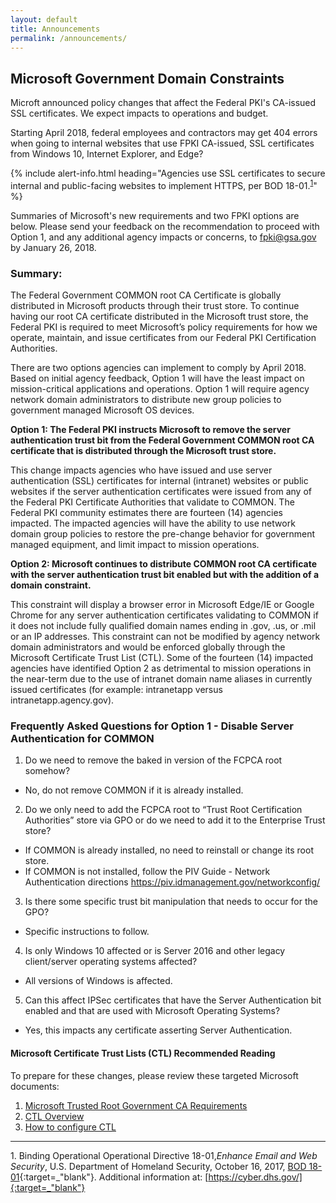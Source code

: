 ```yaml
---
layout: default
title: Announcements
permalink: /announcements/
---
```


## Microsoft Government Domain Constraints

Microft announced policy changes that affect the Federal PKI's CA-issued SSL certificates. We expect impacts to operations and budget.

Starting April 2018, federal employees and contractors may get 404 errors when going to internal websites that use FPKI CA-issued, SSL certificates from Windows 10, Internet Explorer, and Edge? 

{% include alert-info.html heading="Agencies use SSL certificates to secure internal and public-facing websites to implement HTTPS, per BOD 18-01.<sup>[1](#1)</sup>" %} 

 

Summaries of Microsoft's new requirements and two FPKI options are below. Please send your feedback on the recommendation to proceed with Option 1, and any additional agency impacts or concerns, to fpki@gsa.gov by January 26, 2018.  

### Summary: 
The Federal Government COMMON root CA Certificate is globally distributed in Microsoft products through their trust store. To continue having our root CA certificate distributed in the Microsoft trust store, the Federal PKI is required to meet Microsoft’s policy requirements for how we operate, maintain, and issue certificates from our Federal PKI Certification Authorities.  

There are two options agencies can implement to comply by April 2018. Based on initial agency feedback, Option 1 will have the least impact on mission-critical applications and operations. Option 1 will require agency network domain administrators to distribute new group policies to government managed Microsoft OS devices.  

**Option 1: The Federal PKI instructs Microsoft to remove the server authentication trust bit from the Federal Government COMMON root CA certificate that is distributed through the Microsoft trust store.** 

This change impacts agencies who have issued and use server authentication (SSL) certificates for internal (intranet) websites or public websites if the server authentication certificates were issued from any of the Federal PKI Certificate Authorities that validate to COMMON. The Federal PKI community estimates there are fourteen (14) agencies impacted.  The impacted agencies will have the ability to use network domain group policies to restore the pre-change behavior for government managed equipment, and limit impact to mission operations. 

**Option 2:  Microsoft continues to distribute COMMON root CA certificate with the server authentication trust bit enabled but with the addition of a domain constraint.**

This constraint will display a browser error in Microsoft Edge/IE or Google Chrome for any server authentication certificates validating to COMMON if it does not include fully qualified domain names ending in .gov, .us, or .mil or an IP addresses. This constraint can not be modified by agency network domain administrators and would be enforced globally through the Microsoft Certificate Trust List (CTL). Some of the fourteen (14) impacted agencies have identified Option 2 as detrimental to mission operations in the near-term due to the use of intranet domain name aliases in currently issued certificates (for example: intranetapp versus intranetapp.agency.gov).

### Frequently Asked Questions for Option 1 - Disable Server Authentication for COMMON
1. Do we need to remove the baked in version of the FCPCA root somehow?
- No, do not remove COMMON if it is already installed.
2. Do we only need to add the FCPCA root to “Trust Root Certification Authorities” store via GPO or do we need to add it to the Enterprise Trust store?
- If COMMON is already installed, no need to reinstall or change its root store.
- If COMMON is not installed, follow the PIV Guide - Network Authentication directions <https://piv.idmanagement.gov/networkconfig/>
3. Is there some specific trust bit manipulation that needs to occur for the GPO?
- Specific instructions to follow.
4. Is only Windows 10 affected or is Server 2016 and other legacy client/server operating systems affected?
- All versions of Windows is affected. 
5. Can this affect IPSec certificates that have the Server Authentication bit enabled and that are used with Microsoft Operating Systems?
- Yes, this impacts any certificate asserting Server Authentication.

#### Microsoft Certificate Trust Lists (CTL) Recommended Reading

To prepare for these changes, please review these targeted Microsoft documents:
1. [Microsoft Trusted Root Government CA Requirements](https://social.technet.microsoft.com/wiki/contents/articles/31635.microsoft-trusted-root-certificate-program-audit-requirements.aspx#Government_CA_Requirements)
2. [CTL Overview](https://msdn.microsoft.com/en-us/library/windows/desktop/aa376545(v=vs.85).aspx)
2. [How to configure CTL](https://technet.microsoft.com/en-us/library/dn265983.aspx)
-------
<a name="1">1</a>. Binding Operational Operational Directive 18-01,_Enhance Email and Web Security_, U.S. Department of Homeland Security, October 16, 2017, [BOD 18-01](https://cyber.dhs.gov/assets/report/bod-18-01.pdf){:target=_"blank"}. Additional information at: [https://cyber.dhs.gov/]{:target=_"blank"}<br>
